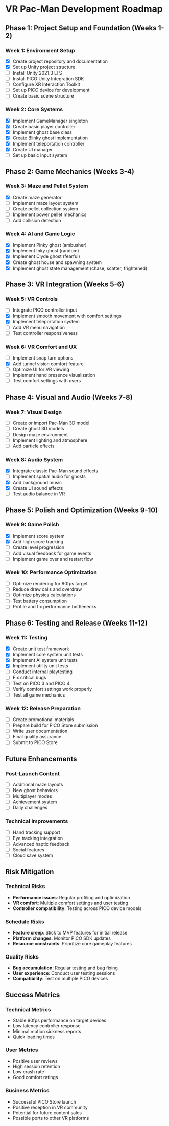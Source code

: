 # VR Pac-Man Development Roadmap

## Phase 1: Project Setup and Foundation (Weeks 1-2)

### Week 1: Environment Setup
- [x] Create project repository and documentation
- [x] Set up Unity project structure
- [ ] Install Unity 2021.3 LTS
- [ ] Install PICO Unity Integration SDK
- [ ] Configure XR Interaction Toolkit
- [ ] Set up PICO device for development
- [ ] Create basic scene structure

### Week 2: Core Systems
- [x] Implement GameManager singleton
- [x] Create basic player controller
- [x] Implement ghost base class
- [x] Create Blinky ghost implementation
- [x] Implement teleportation controller
- [x] Create UI manager
- [ ] Set up basic input system

## Phase 2: Game Mechanics (Weeks 3-4)

### Week 3: Maze and Pellet System
- [x] Create maze generator
- [ ] Implement maze layout system
- [ ] Create pellet collection system
- [ ] Implement power pellet mechanics
- [ ] Add collision detection

### Week 4: AI and Game Logic
- [x] Implement Pinky ghost (ambusher)
- [x] Implement Inky ghost (random)
- [x] Implement Clyde ghost (fearful)
- [x] Create ghost house and spawning system
- [x] Implement ghost state management (chase, scatter, frightened)

## Phase 3: VR Integration (Weeks 5-6)

### Week 5: VR Controls
- [ ] Integrate PICO controller input
- [x] Implement smooth movement with comfort settings
- [x] Implement teleportation system
- [ ] Add VR menu navigation
- [ ] Test controller responsiveness

### Week 6: VR Comfort and UX
- [ ] Implement snap turn options
- [x] Add tunnel vision comfort feature
- [ ] Optimize UI for VR viewing
- [ ] Implement hand presence visualization
- [ ] Test comfort settings with users

## Phase 4: Visual and Audio (Weeks 7-8)

### Week 7: Visual Design
- [ ] Create or import Pac-Man 3D model
- [ ] Create ghost 3D models
- [ ] Design maze environment
- [ ] Implement lighting and atmosphere
- [ ] Add particle effects

### Week 8: Audio System
- [x] Integrate classic Pac-Man sound effects
- [ ] Implement spatial audio for ghosts
- [x] Add background music
- [x] Create UI sound effects
- [ ] Test audio balance in VR

## Phase 5: Polish and Optimization (Weeks 9-10)

### Week 9: Game Polish
- [x] Implement score system
- [x] Add high score tracking
- [ ] Create level progression
- [ ] Add visual feedback for game events
- [ ] Implement game over and restart flow

### Week 10: Performance Optimization
- [ ] Optimize rendering for 90fps target
- [ ] Reduce draw calls and overdraw
- [ ] Optimize physics calculations
- [ ] Test battery consumption
- [ ] Profile and fix performance bottlenecks

## Phase 6: Testing and Release (Weeks 11-12)

### Week 11: Testing
- [x] Create unit test framework
- [x] Implement core system unit tests
- [x] Implement AI system unit tests
- [x] Implement utility unit tests
- [ ] Conduct internal playtesting
- [ ] Fix critical bugs
- [ ] Test on PICO 3 and PICO 4
- [ ] Verify comfort settings work properly
- [ ] Test all game mechanics

### Week 12: Release Preparation
- [ ] Create promotional materials
- [ ] Prepare build for PICO Store submission
- [ ] Write user documentation
- [ ] Final quality assurance
- [ ] Submit to PICO Store

## Future Enhancements

### Post-Launch Content
- [ ] Additional maze layouts
- [ ] New ghost behaviors
- [ ] Multiplayer modes
- [ ] Achievement system
- [ ] Daily challenges

### Technical Improvements
- [ ] Hand tracking support
- [ ] Eye tracking integration
- [ ] Advanced haptic feedback
- [ ] Social features
- [ ] Cloud save system

## Risk Mitigation

### Technical Risks
- **Performance issues**: Regular profiling and optimization
- **VR comfort**: Multiple comfort settings and user testing
- **Controller compatibility**: Testing across PICO device models

### Schedule Risks
- **Feature creep**: Stick to MVP features for initial release
- **Platform changes**: Monitor PICO SDK updates
- **Resource constraints**: Prioritize core gameplay features

### Quality Risks
- **Bug accumulation**: Regular testing and bug fixing
- **User experience**: Conduct user testing sessions
- **Compatibility**: Test on multiple PICO devices

## Success Metrics

### Technical Metrics
- Stable 90fps performance on target devices
- Low latency controller response
- Minimal motion sickness reports
- Quick loading times

### User Metrics
- Positive user reviews
- High session retention
- Low crash rate
- Good comfort ratings

### Business Metrics
- Successful PICO Store launch
- Positive reception in VR community
- Potential for future content sales
- Possible ports to other VR platforms